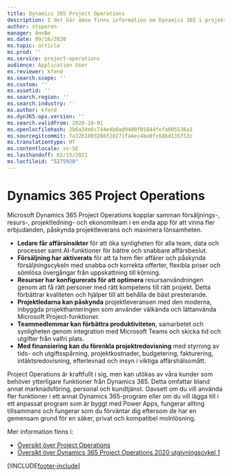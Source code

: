 ```yaml
---
title: Dynamics 365 Project Operations
description: I det här ämne finns information om Dynamics 365 i projektåtgärder.
author: stsporen
manager: AnnBe
ms.date: 09/16/2020
ms.topic: article
ms.prod: ''
ms.service: project-operations
audience: Application User
ms.reviewer: kfend
ms.search.scope: ''
ms.custom: ''
ms.assetid: ''
ms.search.region: ''
ms.search.industry: ''
ms.author: kfend
ms.dyn365.ops.version: ''
ms.search.validFrom: 2020-10-01
ms.openlocfilehash: 2b6a34e6c744e4b8ad9400f05844fefa005536a1
ms.sourcegitcommit: fa32b1893286f20271fa4ec4be8fc68bd135f53c
ms.translationtype: HT
ms.contentlocale: sv-SE
ms.lasthandoff: 02/15/2021
ms.locfileid: "5275920"
---
```

# <a name="dynamics-365-project-operations"></a>Dynamics 365 Project Operations

Microsoft Dynamics 365 Project Operations kopplar samman försäljnings-, resurs-, projektledning- och ekonomiteam i en enda app för att vinna fler erbjudanden, påskynda projektleverans och maximera lönsamheten.

-   **Ledare får affärsinsikter** för att öka synligheten för alla team, data och processer samt AI-funktioner för bättre och snabbare affärsbeslut.
-   **Försäljning har aktiverats** för att ta hem fler affärer och påskynda försäljningscykeln med snabba och korrekta offerter, flexibla priser och sömlösa övergångar från uppskattning till körning.
-   **Resurser har konfigurerats för att optimera** resursanvändningen genom att få rätt personer med rätt kompetens till rätt projekt. Detta förbättrar kvaliteten och hjälper till att behålla de bäst presterande.
-   **Projektledarna kan påskynda** projektleveransen med den moderna, inbyggda projekthanteringen som använder välkända och lättanvända Microsoft Project-funktioner.
-   **Teammedlemmar kan förbättra produktiviteten**, samarbetet och synligheten genom integration med Microsoft Teams och skicka tid och utgifter från valfri plats.
-   **Med finansiering kan du förenkla projektredovisning** med styrning av tids- och utgiftsspårning, projektkostnader, budgetering, fakturering, intäktsredovisning, efterlevnad och insyn i viktiga affärshälsomått.

Project Operations är kraftfullt i sig, men kan utökas av våra kunder som behöver ytterligare funktioner från Dynamics 365. Detta omfattar bland annat marknadsföring, personal och kundtjänst. Oavsett om du vill använda fler funktioner i ett annat Dynamics 365-program eller om du vill lägga till i ett anpassat program som är byggt med Power Apps, fungerar allting tillsammans och fungerar som du förväntar dig eftersom de har en gemensam grund för en säker, privat och kompatibel molnlösning.

Mer information finns i:

- [Översikt över Project Operations](https://dynamics.microsoft.com/en-us/project-operations/overview/)
- [Översikt över Dynamics 365 Project Operations 2020 utgivningscykel 1](https://docs.microsoft.com/dynamics365-release-plan/2020wave1/dynamics365-project-operations/)



[!INCLUDE[footer-include](includes/footer-banner.md)]